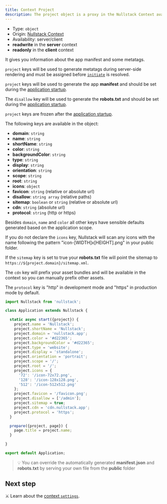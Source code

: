 ```yaml
---
title: Context Project
description: The project object is a proxy in the Nullstack Context available in both client and server and gives you information about the app manifest and some metatags
---
```


- Type: `object`
- Origin: [Nullstack Context](/context#----nullstack-context)
- Availability: server/client
- **readwrite** in the **server** context
- **readonly** in the **client** context

It gives you information about the app manifest and some metatags.

`project` keys will be used to generate metatags during server-side rendering and must be assigned before [`initiate`](/full-stack-lifecycle) is resolved.

`project` keys will be used to generate the app **manifest** and should be set during the [application startup](/application-startup).

The `disallow` key will be used to generate the **robots.txt** and should be set during the [application startup](/application-startup).

`project` keys are frozen after the [application startup](/application-startup).

The following keys are available in the object:

- **domain**: `string`
- **name**: `string`
- **shortName**: `string`
- **color**: `string`
- **backgroundColor**: `string`
- **type**: `string`
- **display**: `string`
- **orientation**: `string`
- **scope**: `string`
- **root**: `string`
- **icons**: `object`
- **favicon**: `string` (relative or absolute url)
- **disallow**: `string array` (relative paths)
- **sitemap**: `boolean` or `string` (relative or absolute url)
- **cdn**: `string` (absolute url)
- **protocol**: `string` (http or https)

Besides `domain`, `name` and `color` all other keys have sensible defaults generated based on the application scope.

If you do not declare the `icons` key, Nullstack will scan any icons with the name following the pattern "icon-[WIDTH]x[HEIGHT].png" in your public folder.

If the `sitemap` key is set to true your **robots.txt** file will point the sitemap to `https://${project.domain}/sitemap.xml`.

The `cdn` key will prefix your asset bundles and will be available in the context so you can manually prefix other assets.

The `protocol` key is "http" in development mode and "https" in production mode by default.

```jsx
import Nullstack from 'nullstack';

class Application extends Nullstack {

  static async start({project}) {
    project.name = 'Nullstack';
    project.shortName = 'Nullstack';
    project.domain = 'nullstack.app';
    project.color = '#d22365';
    project.backgroundColor = '#d22365';
    project.type = 'website';
    project.display = 'standalone';
    project.orientation = 'portrait';
    project.scope = '/';
    project.root = '/';
    project.icons = {
      '72': '/icon-72x72.png',
      '128': '/icon-128x128.png',
      '512': '/icon-512x512.png'
    };
    project.favicon = '/favicon.png';
    project.disallow = ['/admin'];
    project.sitemap = true;
    project.cdn = 'cdn.nullstack.app';
    project.protocol = 'https';
  }

  prepare({project, page}) {
    page.title = project.name;
  }

}

export default Application;
```

> 💡 You can override the automatically generated **manifest.json** and **robots.txt** by serving your own file from the **public** folder

## Next step

⚔ Learn about the [context `settings`](/context-settings).